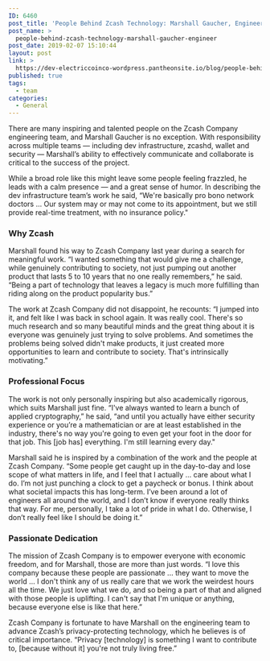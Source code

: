 ```yaml
---
ID: 6460
post_title: 'People Behind Zcash Technology: Marshall Gaucher, Engineer'
post_name: >
  people-behind-zcash-technology-marshall-gaucher-engineer
post_date: 2019-02-07 15:10:44
layout: post
link: >
  https://dev-electriccoinco-wordpress.pantheonsite.io/blog/people-behind-zcash-technology-marshall-gaucher-engineer/
published: true
tags:
  - team
categories:
  - General
---
```

<!-- wp:paragraph -->
<p>There are many inspiring and talented people on the Zcash Company engineering team, and Marshall Gaucher is no exception. With responsibility across multiple teams — including dev infrastructure, zcashd, wallet and security — Marshall’s ability to effectively communicate and collaborate is critical to the success of the project.</p>
<!-- /wp:paragraph -->
<!-- wp:paragraph -->
<p>While a broad role like this might leave some people feeling frazzled, he leads with a calm presence <em>— </em>and a great sense of humor. In describing the dev infrastructure team’s work he said, “We're basically pro bono network doctors … Our system may or may not come to its appointment, but we still provide real-time treatment, with no insurance policy."</p>
<!-- /wp:paragraph -->
<!-- wp:heading {"level":3} -->
<h3>Why Zcash </h3>
<!-- /wp:heading -->
<!-- wp:paragraph -->
<p>Marshall found his way to Zcash Company last year during a search for meaningful work. “I wanted something that would give me a challenge, while genuinely contributing to society, not just pumping out another product that lasts 5 to 10 years that no one really remembers,” he said. “Being a part of technology that leaves a legacy is much more fulfilling than riding along on the product popularity bus.”</p>
<!-- /wp:paragraph -->
<!-- wp:paragraph -->
<p>The work at Zcash Company did not disappoint, he recounts: “I jumped into it, and felt like I was back in school again. It was really cool. There's so much research and so many beautiful minds and the great thing about it is everyone was genuinely just trying to solve problems. And sometimes the problems being solved didn't make products, it just created more opportunities to learn and contribute to society. That's intrinsically motivating.” </p>
<!-- /wp:paragraph -->
<!-- wp:heading {"level":3} -->
<h3>Professional Focus</h3>
<!-- /wp:heading -->
<!-- wp:paragraph -->
<p>The work is not only personally inspiring but also academically rigorous, which suits Marshall just fine. “I've always wanted to learn a bunch of applied cryptography,” he said, “and until you actually have either security experience or you’re a mathematician or are at least established in the industry, there's no way you're going to even get your foot in the door for that job. This [job has] everything. I'm still learning every day."</p>
<!-- /wp:paragraph -->
<!-- wp:paragraph -->
<p>Marshall said he is inspired by a combination of the work and the people at Zcash Company. “Some people get caught up in the day-to-day and lose scope of what matters in life, and I feel that I actually ... care about what I do. I’m not just punching a clock to get a paycheck or bonus. I think about what societal impacts this has long-term. I’ve been around a lot of engineers all around the world, and I don’t know if everyone really thinks that way. For me, personally, I take a lot of pride in what I do. Otherwise, I don’t really feel like I should be doing it.”</p>
<!-- /wp:paragraph -->
<!-- wp:heading {"level":3} -->
<h3>Passionate Dedication</h3>
<!-- /wp:heading -->
<!-- wp:paragraph -->
<p>The mission of Zcash Company is to empower everyone with economic freedom, and for Marshall, those are more than just words. “I love this company because these people are passionate ... they want to move the world ... I don't think any of us really care that we work the weirdest hours all the time. We just love what we do, and so being a part of that and aligned with those people is uplifting. I can't say that I'm unique or anything, because everyone else is like that here.”</p>
<!-- /wp:paragraph -->
<!-- wp:paragraph -->
<p></p>
<!-- /wp:paragraph -->
<!-- wp:paragraph -->
<p>Zcash Company is fortunate to have Marshall on the engineering team to advance Zcash’s privacy-protecting technology, which he believes is of critical importance. “Privacy [technology] is something I want to contribute to, [because without it] you're not truly living free.”<br /></p>
<!-- /wp:paragraph -->